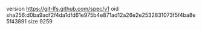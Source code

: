 version https://git-lfs.github.com/spec/v1
oid sha256:d0ba9adf2f4da1dfd61e975b4e871ad12a26e2e2532831073f5f4ba8e5f43891
size 9259
